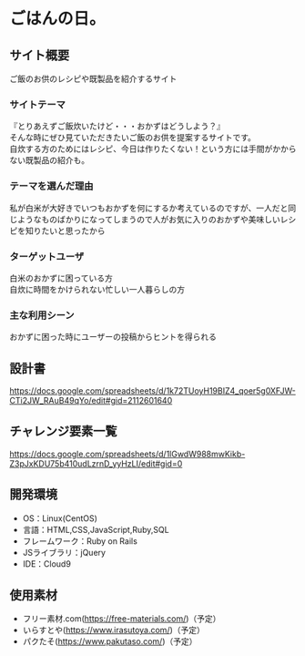 # ごはんの日。

## サイト概要
ご飯のお供のレシピや既製品を紹介するサイト

### サイトテーマ
『とりあえずご飯炊いたけど・・・おかずはどうしよう？』  
そんな時にぜひ見ていただきたいご飯のお供を提案するサイトです。  
自炊する方のためにはレシピ、今日は作りたくない！という方には手間がかからない既製品の紹介も。  

### テーマを選んだ理由
私が白米が大好きでいつもおかずを何にするか考えているのですが、一人だと同じようなものばかりになってしまうので人がお気に入りのおかずや美味しいレシピを知りたいと思ったから

### ターゲットユーザ
白米のおかずに困っている方  
自炊に時間をかけられない忙しい一人暮らしの方

### 主な利用シーン
おかずに困った時にユーザーの投稿からヒントを得られる

## 設計書
https://docs.google.com/spreadsheets/d/1k72TUoyH19BIZ4_qoer5g0XFJW-CTi2JW_RAuB49qYo/edit#gid=2112601640

## チャレンジ要素一覧
https://docs.google.com/spreadsheets/d/1lGwdW988mwKikb-Z3pJxKDU75b410udLzrnD_yyHzLI/edit#gid=0

## 開発環境
- OS：Linux(CentOS)
- 言語：HTML,CSS,JavaScript,Ruby,SQL
- フレームワーク：Ruby on Rails
- JSライブラリ：jQuery
- IDE：Cloud9

## 使用素材
- フリー素材.com(https://free-materials.com/)（予定）
- いらすとや(https://www.irasutoya.com/)（予定）
- パクたそ(https://www.pakutaso.com/)（予定）

